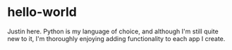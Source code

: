 # hello-world

Justin here. Python is my language of choice, and although I'm still quite new to it, I'm thoroughly enjoying adding functionality to each app I create.
